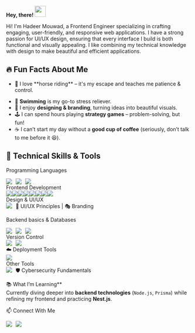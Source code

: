 **Hey, there!  <img style="width:30px" src="https://camo.githubusercontent.com/d04509037f646eab5c2d6d130574ef059fa8eef92e45a139a827a8d06e9d5042/68747470733a2f2f656d6f6a69732e736c61636b6d6f6a69732e636f6d2f656d6f6a69732f696d616765732f313533363335313037352f343539342f626c6f622d776176652e676966"/>**

<p>Hi! I'm Hadeer Mouwad, a Frontend Engineer specializing in crafting engaging, user-friendly, and responsive web applications. I have a strong passion for UI/UX design, ensuring that every interface I build is both functional and visually appealing. I like combining my technical knowledge with design to make beautiful and efficient applications. </p>

## 🔥 Fun Facts About Me  

- <p>🏇 I love **horse riding** – it's my escape and teaches me patience & control.  </p> 
- 🌊 **Swimming** is my go-to stress reliever.  
- 🎨 I enjoy **designing & branding**, turning ideas into beautiful visuals.  
- 🕹️ I can spend hours playing **strategy games** – problem-solving, but fun!  
- ☕ I can’t start my day without a **good cup of coffee** (seriously, don’t talk to me before it 😆).  

## 🔧 Technical Skills & Tools  
  Programming Languages
<div style="display: flex; flex-wrap: wrap; gap: 10px;">
  <img src="https://img.shields.io/badge/-JavaScript-F7DF1E?style=for-the-badge&logo=javascript&logoColor=black"/>
  <img src="https://img.shields.io/badge/-Python-3776AB?style=for-the-badge&logo=python&logoColor=white"/>
  <img src="https://img.shields.io/badge/-C-A8B9CC?style=for-the-badge&logo=c&logoColor=black"/>
</div>
  Frontend Development  
<div style="display: flex">
<img src="https://img.shields.io/badge/-HTML5-E34F26?style=for-the-badge&logo=html5&logoColor=white"/>
  <img src="https://img.shields.io/badge/-CSS3-1572B6?style=for-the-badge&logo=css3&logoColor=white"/>
  <img src="https://img.shields.io/badge/-JavaScript-F7DF1E?style=for-the-badge&logo=javascript&logoColor=black"/>
  <img src="https://img.shields.io/badge/-React-61DAFB?style=for-the-badge&logo=react&logoColor=black"/>
  <img src="https://img.shields.io/badge/-Vite-646CFF?style=for-the-badge&logo=vite&logoColor=white"/>
  <img src="https://img.shields.io/badge/-Bootstrap-7952B3?style=for-the-badge&logo=bootstrap&logoColor=white"/>
  <img src="https://img.shields.io/badge/-TailwindCSS-38B2AC?style=for-the-badge&logo=tailwind-css&logoColor=white"/>
  <img src="https://img.shields.io/badge/-Redux-764ABC?style=for-the-badge&logo=redux&logoColor=white"/>
</div>
  Design & UI/UX
<div style="display: flex; flex-wrap: wrap; gap: 10px;">
  <img src="https://img.shields.io/badge/-Figma-F24E1E?style=for-the-badge&logo=figma&logoColor=white"/>
  🎨 UI/UX Principles | 🎭 Branding  
</div>

  Backend basics & Databases
<div style="display: flex; flex-wrap: wrap; gap: 10px;">
  <img src="https://img.shields.io/badge/-Node.js-339933?style=for-the-badge&logo=node.js&logoColor=white"/>
  <img src="https://img.shields.io/badge/-Prisma-2D3748?style=for-the-badge&logo=prisma&logoColor=white"/>
  <img src="https://img.shields.io/badge/-MySQL-4479A1?style=for-the-badge&logo=mysql&logoColor=white"/>
</div>
  Version Control 
<div style="display: flex; flex-wrap: wrap; gap: 10px;">
  <img src="https://img.shields.io/badge/-Git-F05032?style=for-the-badge&logo=git&logoColor=white"/>
  <img src="https://img.shields.io/badge/-GitHub-181717?style=for-the-badge&logo=github&logoColor=white"/>
</div>
  ☁️ Deployment Tools  
<div style="display: flex; flex-wrap: wrap; gap: 10px;">
  <img src="https://img.shields.io/badge/-Vercel-000000?style=for-the-badge&logo=vercel&logoColor=white"/>
</div>
  Other Tools
<div style="display: flex; flex-wrap: wrap; gap: 10px;">
    <img src="https://img.shields.io/badge/-AWS-232F3E?style=for-the-badge&logo=amazon-aws&logoColor=white"/>
    🛡️ Cybersecurity Fundamentals
</div>

  📚 What I’m Learning**  
Currently diving deeper into **backend technologies** (`Node.js`, `Prisma`) while refining my frontend and practicing **Nest.js**.

  📫 Connect With Me  
<div style="display: flex; flex-wrap: wrap; gap: 10px;">
  <img src="https://img.shields.io/badge/-LinkedIn-0077B5?style=for-the-badge&logo=linkedin&logoColor=white)](https://linkedin.com/in/hadeermouwad"/>
  <img src="https://img.shields.io/badge/-Behance-1769FF?style=for-the-badge&logo=behance&logoColor=white)](https://www.behance.net/hadeerMouwad"/>
</div>
